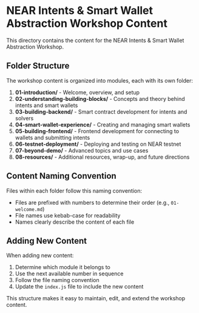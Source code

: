# NEAR Intents & Smart Wallet Abstraction Workshop Content

This directory contains the content for the NEAR Intents & Smart Wallet Abstraction Workshop.

## Folder Structure

The workshop content is organized into modules, each with its own folder:

1. **01-introduction/** - Welcome, overview, and setup
2. **02-understanding-building-blocks/** - Concepts and theory behind intents and smart wallets
3. **03-building-backend/** - Smart contract development for intents and solvers
4. **04-smart-wallet-experience/** - Creating and managing smart wallets
5. **05-building-frontend/** - Frontend development for connecting to wallets and submitting intents
6. **06-testnet-deployment/** - Deploying and testing on NEAR testnet
7. **07-beyond-demo/** - Advanced topics and use cases
8. **08-resources/** - Additional resources, wrap-up, and future directions

## Content Naming Convention

Files within each folder follow this naming convention:

- Files are prefixed with numbers to determine their order (e.g., `01-welcome.md`)
- File names use kebab-case for readability
- Names clearly describe the content of each file

## Adding New Content

When adding new content:

1. Determine which module it belongs to
2. Use the next available number in sequence
3. Follow the file naming convention
4. Update the `index.js` file to include the new content

This structure makes it easy to maintain, edit, and extend the workshop content. 